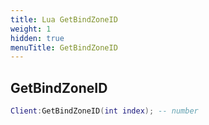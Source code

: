 ```yaml
---
title: Lua GetBindZoneID
weight: 1
hidden: true
menuTitle: GetBindZoneID
---
```

## GetBindZoneID
```lua
Client:GetBindZoneID(int index); -- number
```